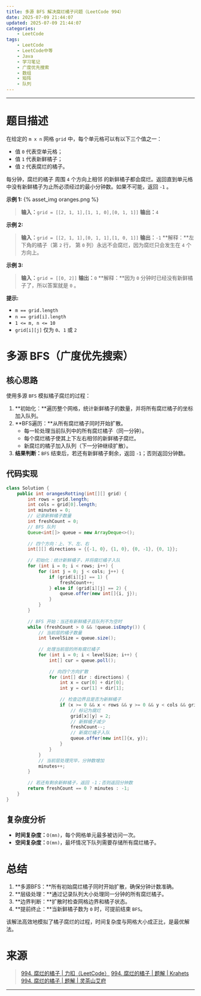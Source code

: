 ```yaml
---
title: 多源 BFS 解决腐烂橘子问题（LeetCode 994）
date: 2025-07-09 21:44:07
updated: 2025-07-09 21:44:07
categories:
    - LeetCode
tags:
    - LeetCode
    - LeetCode中等
    - Java
    - 学习笔记
    - 广度优先搜索
    - 数组
    - 矩阵
    - 队列
---
```

---

# 题目描述

在给定的 `m x n` 网格 `grid` 中，每个单元格可以有以下三个值之一：

* 值 `0` 代表空单元格；
* 值 `1` 代表新鲜橘子；
* 值 `2` 代表腐烂的橘子。

每分钟，腐烂的橘子 周围 `4` 个方向上相邻 的新鲜橘子都会腐烂。返回直到单元格中没有新鲜橘子为止所必须经过的最小分钟数。如果不可能，返回 `-1` 。

**示例 1:**
{% asset_img oranges.png %}
> **输入：**`grid = [[2, 1, 1],[1, 1, 0],[0, 1, 1]]`
> **输出：**`4`

**示例 2:**
> **输入：**`grid = [[2, 1, 1],[0, 1, 1],[1, 0, 1]]`
> **输出：**`-1`
> **解释：**左下角的橘子（第 `2` 行， 第 `0` 列）永远不会腐烂，因为腐烂只会发生在 `4` 个方向上。

**示例 3:**
> **输入：**`grid = [[0, 2]]`
> **输出：**`0`
> **解释：**因为 `0` 分钟时已经没有新鲜橘子了，所以答案就是 `0` 。

**提示:**
* `m == grid.length`
* `n == grid[i].length`
* `1 <= m, n <= 10`
* `grid[i][j]` 仅为 `0`、`1` 或 `2`

<!-- more -->

# 多源 BFS（广度优先搜索）

## 核心思路

使用多源 `BFS` 模拟橘子腐烂的过程：

1. **初始化：**遍历整个网格，统计新鲜橘子的数量，并将所有腐烂橘子的坐标加入队列。
2. **BFS遍历：**从所有腐烂橘子同时开始扩散。
    * 每一轮处理当前队列中的所有腐烂橘子（同一分钟）。
    * 每个腐烂橘子使其上下左右相邻的新鲜橘子腐烂。
    * 新腐烂的橘子加入队列（下一分钟继续扩散）。
3. **结果判断：**`BFS` 结束后，若还有新鲜橘子剩余，返回 `-1`；否则返回分钟数。

## 代码实现

```java
class Solution {
    public int orangesRotting(int[][] grid) {
        int rows = grid.length;
        int cols = grid[0].length;
        int minutes = 0;
        // 记录新鲜橘子数量
        int freshCount = 0;
        // BFS 队列
        Queue<int[]> queue = new ArrayDeque<>();
        
        // 四个方向：上、下、左、右
        int[][] directions = {{-1, 0}, {1, 0}, {0, -1}, {0, 1}};
        
        // 初始化：统计新鲜橘子，并将腐烂橘子入队
        for (int i = 0; i < rows; i++) {
            for (int j = 0; j < cols; j++) {
                if (grid[i][j] == 1) {
                    freshCount++;
                } else if (grid[i][j] == 2) {
                    queue.offer(new int[]{i, j});
                }
            }
        }
        
        // BFS 开始：当还有新鲜橘子且队列不为空时
        while (freshCount > 0 && !queue.isEmpty()) {
            // 当前层的橘子数量
            int levelSize = queue.size();
            
            // 处理当前层的所有腐烂橘子
            for (int i = 0; i < levelSize; i++) {
                int[] cur = queue.poll();
                
                // 向四个方向扩散
                for (int[] dir : directions) {
                    int x = cur[0] + dir[0];
                    int y = cur[1] + dir[1];
                    
                    // 检查边界且是否为新鲜橘子
                    if (x >= 0 && x < rows && y >= 0 && y < cols && grid[x][y] == 1) {
                        // 标记为腐烂
                        grid[x][y] = 2;
                        // 新鲜橘子减少
                        freshCount--;
                        // 新腐烂橘子入队
                        queue.offer(new int[]{x, y});
                    }
                }
            }
            // 当前层处理完毕，分钟数增加
            minutes++;
        }
        
        // 若还有剩余新鲜橘子，返回 -1；否则返回分钟数
        return freshCount == 0 ? minutes : -1;
    }
}
```

## 复杂度分析

* **时间复杂度：**`O(mn)`，每个网格单元最多被访问一次。
* **空间复杂度：**`O(mn)`，最坏情况下队列需要存储所有腐烂橘子。

# 总结

1. **多源BFS：**所有初始腐烂橘子同时开始扩散，确保分钟计数准确。
2. **层级处理：**通过记录队列大小处理同一分钟的所有腐烂橘子。
3. **边界判断：**扩散时检查网格边界和橘子状态。
4. **提前终止：**当新鲜橘子数为 `0` 时，可提前结束 `BFS`。

该解法高效地模拟了橘子腐烂的过程，时间复杂度与网格大小成正比，是最优解法。

# 来源

> [994. 腐烂的橘子 | 力扣（LeetCode）][1]
> [994. 腐烂的橘子 | 题解 | Krahets][2]
> [994. 腐烂的橘子 | 题解 | 灵茶山艾府][3]

---

[1]: https://leetcode.cn/problems/rotting-oranges/description/ "994. 腐烂的橘子 | 力扣（LeetCode）"
[2]: https://leetcode.cn/problems/rotting-oranges/solutions/3712941/bfszhu-shi-fei-chang-qing-xi-ban-ben-by-jzug4/ "994. 腐烂的橘子 | 题解 | Bravo"
[3]: https://leetcode.cn/problems/rotting-oranges/solutions/2773461/duo-yuan-bfsfu-ti-dan-pythonjavacgojsrus-yfmh/ "994. 腐烂的橘子 | 题解 | 灵茶山艾府"
